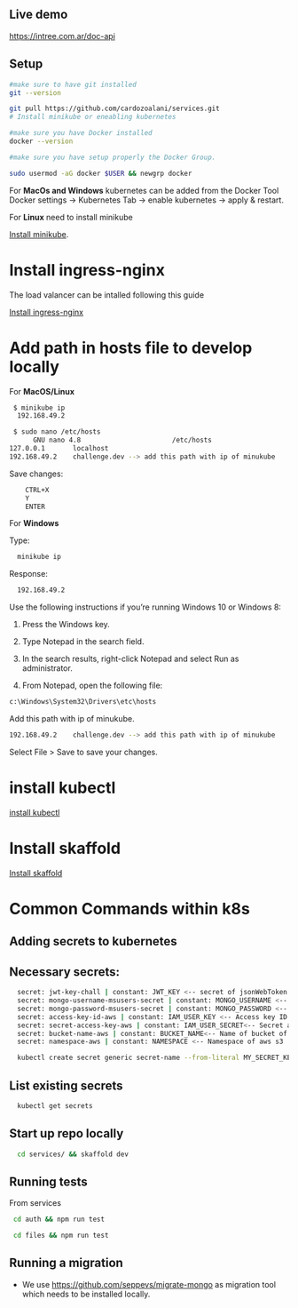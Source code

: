 ## Live demo
https://intree.com.ar/doc-api
## Setup

```bash
#make sure to have git installed 
git --version

git pull https://github.com/cardozoalani/services.git
# Install minikube or eneabling kubernetes

#make sure you have Docker installed
docker --version

#make sure you have setup properly the Docker Group.

sudo usermod -aG docker $USER && newgrp docker


```
For **MacOs and Windows** kubernetes can be added from the Docker Tool 
Docker settings -> Kubernetes Tab -> enable kubernetes -> apply & restart.

For **Linux** need to install minikube

[Install minikube](https://minikube.sigs.k8s.io/docs/start/).



# Install ingress-nginx
The load valancer can be intalled following this guide

[Install ingress-nginx](https://kubernetes.github.io/ingress-nginx/deploy/)

# Add path in hosts file to develop locally
For **MacOS/Linux** 

```bash
 $ minikube ip
  192.168.49.2
```

```bash
 $ sudo nano /etc/hosts
      GNU nano 4.8                       /etc/hosts                                 
127.0.0.1       localhost
192.168.49.2    challenge.dev --> add this path with ip of minukube
```

Save changes:
```bash
    CTRL+X 
    Y
    ENTER
```

For **Windows**

Type:
```bash
  minikube ip
```
Response:
```bash
  192.168.49.2
```
Use the following instructions if you’re running Windows 10 or Windows 8:

1. Press the Windows key.

2. Type Notepad in the search field.

3. In the search results, right-click Notepad and select Run as administrator.

4. From Notepad, open the following file:
```bash
c:\Windows\System32\Drivers\etc\hosts
```
Add this path with ip of minukube.
```bash
192.168.49.2    challenge.dev --> add this path with ip of minukube
```
Select File > Save to save your changes.

# install kubectl
[ install kubectl](https://kubernetes.io/docs/tasks/tools/install-kubectl-linux/)
# Install skaffold

[Install skaffold](https://skaffold.dev/docs/install/)

# Common Commands within k8s
## Adding secrets to kubernetes

## Necessary secrets: 
```bash
  secret: jwt-key-chall | constant: JWT_KEY <-- secret of jsonWebToken
  secret: mongo-username-msusers-secret | constant: MONGO_USERNAME <-- userame of cluseter mongodb 
  secret: mongo-password-msusers-secret | constant: MONGO_PASSWORD <-- password of cluseter mongodb 
  secret: access-key-id-aws | constant: IAM_USER_KEY <-- Access key ID of aws s3
  secret: secret-access-key-aws | constant: IAM_USER_SECRET<-- Secret access key of aws s3
  secret: bucket-name-aws | constant: BUCKET_NAME<-- Name of bucket of aws s3
  secret: namespace-aws | constant: NAMESPACE <-- Namespace of aws s3
```
```bash
  kubectl create secret generic secret-name --from-literal MY_SECRET_KEY=apisecretkeyyouwanttoaddtofile
```
## List existing secrets
```bash
  kubectl get secrets
```
## Start up repo locally

```bash
  cd services/ && skaffold dev
```

## Running tests
From services

```bash
 cd auth && npm run test 
```
```bash
 cd files && npm run test 
```

## Running a migration
- We use https://github.com/seppevs/migrate-mongo as migration tool which needs to be installed locally.

